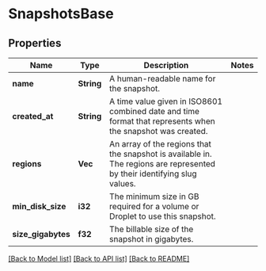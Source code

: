 # SnapshotsBase

## Properties

Name | Type | Description | Notes
------------ | ------------- | ------------- | -------------
**name** | **String** | A human-readable name for the snapshot. | 
**created_at** | **String** | A time value given in ISO8601 combined date and time format that represents when the snapshot was created. | 
**regions** | **Vec<String>** | An array of the regions that the snapshot is available in. The regions are represented by their identifying slug values. | 
**min_disk_size** | **i32** | The minimum size in GB required for a volume or Droplet to use this snapshot. | 
**size_gigabytes** | **f32** | The billable size of the snapshot in gigabytes. | 

[[Back to Model list]](../README.md#documentation-for-models) [[Back to API list]](../README.md#documentation-for-api-endpoints) [[Back to README]](../README.md)


